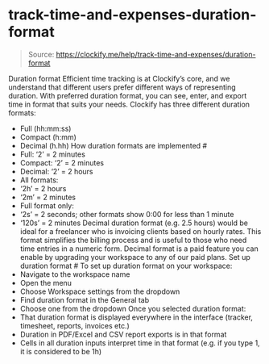 # track-time-and-expenses-duration-format

> Source: https://clockify.me/help/track-time-and-expenses/duration-format

Duration format
Efficient time tracking is at Clockify’s core, and we understand that different users prefer different ways of representing duration. With preferred duration format, you can see, enter, and export time in format that suits your needs.
Clockify has three different duration formats:
- Full (hh:mm:ss)
- Compact (h:mm)
- Decimal (h.hh)
How duration formats are implemented #
- Full: ‘2’ = 2 minutes
- Compact: ‘2’ = 2 minutes
- Decimal: ‘2’ = 2 hours
- All formats:
- ‘2h’ = 2 hours
- ‘2m’ = 2 minutes
- Full format only:
- ‘2s’ = 2 seconds; other formats show 0:00 for less than 1 minute
- ‘120s’ = 2 minutes
Decimal duration format (e.g. 2.5 hours) would be ideal for a freelancer who is invoicing clients based on hourly rates. This format simplifies the billing process and is useful to those who need time entries in a numeric form.
Decimal format is a paid feature you can enable by upgrading your workspace to any of our paid plans.
Set up duration format #
To set up duration format on your workspace:
- Navigate to the workspace name
- Open the menu
- Choose Workspace settings from the dropdown
- Find duration format in the General tab
- Choose one from the dropdown
Once you selected duration format:
- That duration format is displayed everywhere in the interface (tracker, timesheet, reports, invoices etc.)
- Duration in PDF/Excel and CSV report exports is in that format
- Cells in all duration inputs interpret time in that format (e.g. if you type 1, it is considered to be 1h)